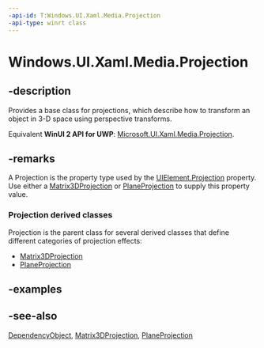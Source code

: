 ```yaml
---
-api-id: T:Windows.UI.Xaml.Media.Projection
-api-type: winrt class
---
```


<!-- Class syntax.
public class Projection : Windows.UI.Xaml.DependencyObject, Windows.UI.Xaml.Media.IProjection
-->

# Windows.UI.Xaml.Media.Projection

## -description
Provides a base class for projections, which describe how to transform an object in 3-D space using perspective transforms.

Equivalent **WinUI 2 API for UWP**: [Microsoft.UI.Xaml.Media.Projection](/windows/winui/api/microsoft.ui.xaml.media.projection).

## -remarks
A Projection is the property type used by the [UIElement.Projection](../windows.ui.xaml/uielement_projection.md) property. Use either a [Matrix3DProjection](matrix3dprojection.md) or [PlaneProjection](planeprojection.md) to supply this property value.

### **Projection** derived classes

Projection is the parent class for several derived classes that define different categories of projection effects:

+ [Matrix3DProjection](matrix3dprojection.md)
+ [PlaneProjection](planeprojection.md)


## -examples

## -see-also
[DependencyObject](../windows.ui.xaml/dependencyobject.md), [Matrix3DProjection](matrix3dprojection.md), [PlaneProjection](planeprojection.md)
